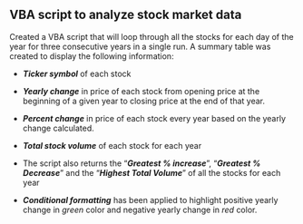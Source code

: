 ## VBA script to analyze stock market data


Created a VBA script that will loop through all the stocks for each day of the year for three consecutive years in a single run. A summary table was created to display the following information:


*  **_Ticker symbol_** of each stock

* **_Yearly change_** in price of each stock from opening price at the beginning of a given year to closing price at the end of that year.

* **_Percent change_** in price of each stock every year based on the yearly change calculated.

*  **_Total stock volume_** of each stock for each year

* The script also returns the “**_Greatest % increase_**”, “**_Greatest % Decrease_**” and the “**_Highest Total Volume_**” of all the stocks for each year

* **_Conditional formatting_** has been applied to highlight positive yearly change in _green_ color and negative yearly change in _red_ color.
